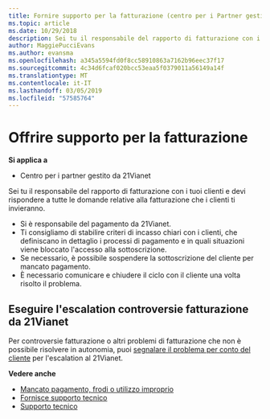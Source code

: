 ```yaml
---
title: Fornire supporto per la fatturazione (centro per i Partner gestito da 21Vianet)
ms.topic: article
ms.date: 10/29/2018
description: Sei tu il responsabile del rapporto di fatturazione con i tuoi clienti e devi rispondere a tutte le domande relative alla fatturazione che i clienti ti invieranno.
author: MaggiePucciEvans
ms.author: evansma
ms.openlocfilehash: a345a5594fd0f8cc58910863a7162b96eec37f17
ms.sourcegitcommit: 4c34d6fcaf020bcc53eaa5f0379011a56149a14f
ms.translationtype: MT
ms.contentlocale: it-IT
ms.lasthandoff: 03/05/2019
ms.locfileid: "57585764"
---
```

# <a name="provide-billing-support"></a>Offrire supporto per la fatturazione

**Si applica a**

-   Centro per i partner gestito da 21Vianet

Sei tu il responsabile del rapporto di fatturazione con i tuoi clienti e devi rispondere a tutte le domande relative alla fatturazione che i clienti ti invieranno.

-   Si è responsabile del pagamento da 21Vianet.
-   Ti consigliamo di stabilire criteri di incasso chiari con i clienti, che definiscano in dettaglio i processi di pagamento e in quali situazioni viene bloccato l'accesso alla sottoscrizione.
-   Se necessario, è possibile sospendere la sottoscrizione del cliente per mancato pagamento.
-   È necessario comunicare e chiudere il ciclo con il cliente una volta risolto il problema.

## <a href="" id="billingdisputes"></a>Eseguire l'escalation controversie fatturazione da 21Vianet

Per controversie fatturazione o altri problemi di fatturazione che non è possibile risolvere in autonomia, puoi [segnalare il problema per conto del cliente](report-problems-on-behalf-of-a-customer.md) per l'escalation al 21Vianet.

**Vedere anche**

-   [Mancato pagamento, frodi o utilizzo improprio](non-payment-fraud-or-misuse.md)
-   [Fornisce supporto tecnico](provide-technical-support.md)
-   [Supporto tecnico](customer-support.md)

